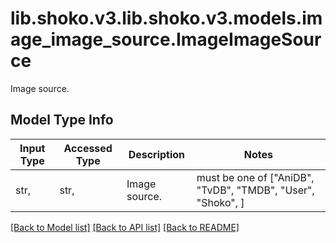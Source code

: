 # lib.shoko.v3.lib.shoko.v3.models.image_image_source.ImageImageSource

Image source.

## Model Type Info
Input Type | Accessed Type | Description | Notes
------------ | ------------- | ------------- | -------------
str,  | str,  | Image source. | must be one of ["AniDB", "TvDB", "TMDB", "User", "Shoko", ] 

[[Back to Model list]](../../README.md#documentation-for-models) [[Back to API list]](../../README.md#documentation-for-api-endpoints) [[Back to README]](../../README.md)

